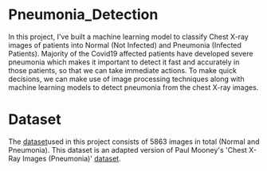 # Pneumonia_Detection
In this project, I've built a machine learning model to classify Chest X-ray images of patients into Normal (Not Infected) and Pneumonia (Infected Patients).
Majority of the Covid19 affected patients have developed severe pneumonia which makes it important to detect it fast and accurately in those patients, so that we can take immediate actions.
To make quick decisions, we can make use of image processing techniques along with machine learning models to detect pneumonia from the chest X-ray images.
# Dataset
The [dataset](https://www.kaggle.com/pcbreviglieri/pneumonia-xray-images)used in this project consists of 5863 images in total (Normal and Pneumonia). 
This dataset is an adapted version of Paul Mooney's 'Chest X-Ray Images (Pneumonia)' [dataset](https://www.kaggle.com/paultimothymooney/chest-xray-pneumonia).

